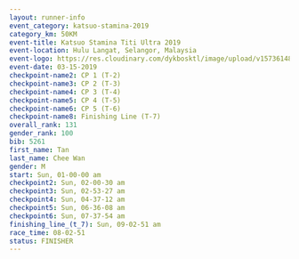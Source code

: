```yaml
---
layout: runner-info 
event_category: katsuo-stamina-2019 
category_km: 50KM 
event-title: Katsuo Stamina Titi Ultra 2019 
event-location: Hulu Langat, Selangor, Malaysia 
event-logo: https://res.cloudinary.com/dykbosktl/image/upload/v1573614825/Logo/Logo_p7ft6n.png
event-date: 03-15-2019 
checkpoint-name2: CP 1 (T-2) 
checkpoint-name3: CP 2 (T-3) 
checkpoint-name4: CP 3 (T-4) 
checkpoint-name5: CP 4 (T-5) 
checkpoint-name6: CP 5 (T-6) 
checkpoint-name8: Finishing Line (T-7) 
overall_rank: 131
gender_rank: 100
bib: 5261
first_name: Tan
last_name: Chee Wan
gender: M
start: Sun, 01-00-00 am
checkpoint2: Sun, 02-00-30 am
checkpoint3: Sun, 02-53-27 am
checkpoint4: Sun, 04-37-12 am
checkpoint5: Sun, 06-36-08 am
checkpoint6: Sun, 07-37-54 am
finishing_line_(t_7): Sun, 09-02-51 am
race_time: 08-02-51
status: FINISHER
---
```

